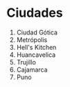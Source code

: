 # Ciudades

1. Ciudad Gótica
2. Metrópolis
3. Hell's Kitchen
4. Huancavelica
5. Trujillo
6. Cajamarca
7. Puno
